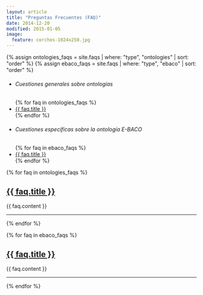 ```yaml
---
layout: article
title: "Preguntas Frecuentes (FAQ)"
date: 2014-12-20
modified: 2015-01-05
image:
  feature: corchos-1024x250.jpg
---
```


{% assign ontologies_faqs = site.faqs | where: "type", "ontologies" | sort: "order" %}
{% assign ebaco_faqs = site.faqs | where: "type", "ebaco" | sort: "order" %}

<nav class="toc">
	<ul>
		<li><h6>Cuestiones generales sobre ontologías</h6></li>
{% for faq in ontologies_faqs %}
<li><a href="{{ faq.url }}">{{ faq.title }}</a></li>
{% endfor %}
		<li><h6>Cuestiones específicas sobre la ontología E-BACO</h6></li>
{% for faq in ebaco_faqs %}
<li><a href="{{ faq.url }}">{{ faq.title }}</a></li>
{% endfor %}
	</ul>
</nav>

<!-- /.toc-left -->

{% for faq in ontologies_faqs %}
<h2><a href="{{ faq.url }}">{{ faq.title }}</a></h2>
{{ faq.content }}
<hr />
{% endfor %}

{% for faq in ebaco_faqs %}
<h2><a href="{{ faq.url }}">{{ faq.title }}</a></h2>
{{ faq.content }}
<hr />
{% endfor %}
